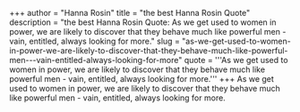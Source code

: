 +++
author = "Hanna Rosin"
title = "the best Hanna Rosin Quote"
description = "the best Hanna Rosin Quote: As we get used to women in power, we are likely to discover that they behave much like powerful men - vain, entitled, always looking for more."
slug = "as-we-get-used-to-women-in-power-we-are-likely-to-discover-that-they-behave-much-like-powerful-men---vain-entitled-always-looking-for-more"
quote = '''As we get used to women in power, we are likely to discover that they behave much like powerful men - vain, entitled, always looking for more.'''
+++
As we get used to women in power, we are likely to discover that they behave much like powerful men - vain, entitled, always looking for more.
